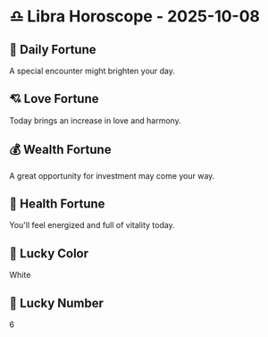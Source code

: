 # ♎ Libra Horoscope - 2025-10-08

## 🎯 Daily Fortune

A special encounter might brighten your day.

## 💘 Love Fortune

Today brings an increase in love and harmony.

## 💰 Wealth Fortune

A great opportunity for investment may come your way.

## 🌱 Health Fortune

You'll feel energized and full of vitality today.

## 🎨 Lucky Color

White

## 🔢 Lucky Number

6
